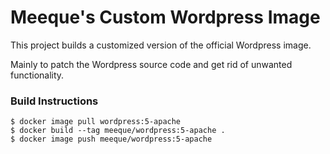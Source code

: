 # Meeque's Custom Wordpress Image

This project builds a customized version of the official Wordpress image.

Mainly to patch the Wordpress source code and get rid of unwanted functionality.

### Build Instructions

```
$ docker image pull wordpress:5-apache
$ docker build --tag meeque/wordpress:5-apache .
$ docker image push meeque/wordpress:5-apache

```
